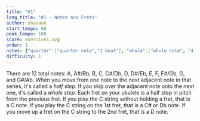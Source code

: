 ```yaml
---
title: "#1"
long_title: "#1 - Notes and Frets"
author: shavaun
start_tempo: 60
peak_tempo: 100
score: exercise1.svg
order: 1
notes: {"quarter":["quarter note","1 beat"], "whole":["whole note", "4 beats"]}
difficulty: 1
---
```


There are 12 total notes: A, A#/Bb, B, C, C#/Db, D, D#/Eb, E, F, F#/Gb, G, and G#/Ab. When you move from one note to the next adjacent note in that series, it's called a *half step*. If you skip over the adjacent note onto the next one, it's called a *whole step*. Each fret on your ukulele is a half step in pitch from the previous fret. If you play the C string without holding a fret, that is a C note. If you play the C string on the 1st fret, that is a C# or Db note. If you move up a fret on the C string to the 2nd fret, that is a D note.